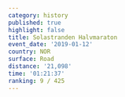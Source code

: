 ```yaml
---
category: history
published: true
highlight: false
title: Solastranden Halvmaraton
event_date: '2019-01-12'
country: NOR
surface: Road
distance: '21,098'
time: '01:21:37'
ranking: 9 / 425
---
```

